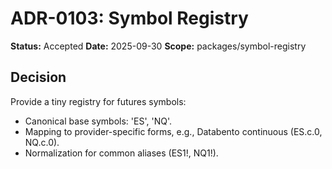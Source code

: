 # ADR-0103: Symbol Registry

**Status:** Accepted
**Date:** 2025-09-30
**Scope:** packages/symbol-registry

## Decision

Provide a tiny registry for futures symbols:

- Canonical base symbols: 'ES', 'NQ'.
- Mapping to provider-specific forms, e.g., Databento continuous (ES.c.0, NQ.c.0).
- Normalization for common aliases (ES1!, NQ1!).
